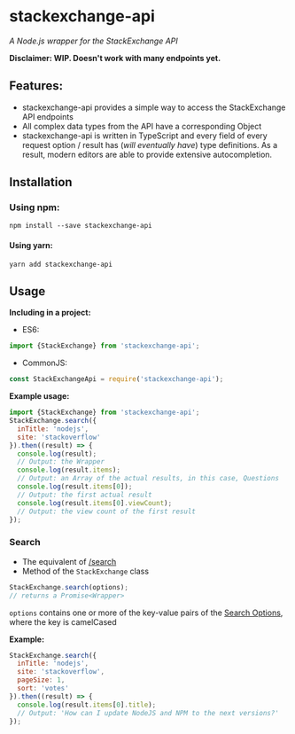 # stackexchange-api

*A Node.js wrapper for the StackExchange API*

**Disclaimer: WIP. Doesn't work with many endpoints yet.**

## Features:
* stackexchange-api provides a simple way to access the StackExchange API endpoints
* All complex data types from the API have a corresponding Object
* stackexchange-api is written in TypeScript and every field of every request option / result has (*will eventually have*) type definitions. As a result, modern editors are able to provide extensive autocompletion.

## Installation

### Using npm:
`npm install --save stackexchange-api`

#### Using yarn:
`yarn add stackexchange-api`

## Usage

**Including in a project:**

* ES6:
```js
import {StackExchange} from 'stackexchange-api';
```

* CommonJS:
```js
const StackExchangeApi = require('stackexchange-api');
```

**Example usage:**
```js
import {StackExchange} from 'stackexchange-api';
StackExchange.search({
  inTitle: 'nodejs',
  site: 'stackoverflow'
}).then((result) => {
  console.log(result);
  // Output: the Wrapper
  console.log(result.items);
  // Output: an Array of the actual results, in this case, Questions
  console.log(result.items[0]);
  // Output: the first actual result
  console.log(result.items[0].viewCount);
  // Output: the view count of the first result
});
```

### Search
* The equivalent of [/search](https://api.stackexchange.com/docs/search)
* Method of the `StackExchange` class
```js
StackExchange.search(options);
// returns a Promise<Wrapper>
```
`options` contains one or more of the key-value pairs of the [Search Options](https://api.stackexchange.com/docs/search), where the key is camelCased

**Example:**
```js
StackExchange.search({
  inTitle: 'nodejs',
  site: 'stackoverflow',
  pageSize: 1,
  sort: 'votes'
}).then((result) => {
  console.log(result.items[0].title);
  // Output: 'How can I update NodeJS and NPM to the next versions?'
});
```
